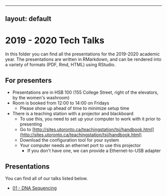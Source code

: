 
---
layout: default
---

# 2019 - 2020 Tech Talks

In this folder you can find all the presentations for the 2019-2020 academic year.
The presentations are written in RMarkdown, and can be rendered into a variety of formats (PDF, Rmd, HTML) using RStudio.

## For presenters

* Presentations are in HSB 100 (155 College Street, right of the elevators, by the women's washroom)
* Room is booked from 12:00 to 14:00 on Fridays
  * Please show up ahead of time to minimize setup time
* There is a teaching station with a projector and blackboard
  * To use this, you need to set up your computer to work with it prior to presenting
  * Go to [http://sites.utoronto.ca/teachingstation/tsj/handbook.html](http://sites.utoronto.ca/teachingstation/tsj/handbook.html)
  * Download the configuration tool for your system
  * Your computer needs an ethernet port to use this projector
    * If you don't have one, we can provide a Ethernet-to-USB adapter

## Presentations

You can find all of our talks listed below.

* [01 - DNA Sequencing](/2019-2020/01-dna-sequencing/)
